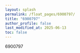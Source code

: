 ```yaml
---
layout: splash
permalink: /float_pages/6900797/
title: "6900797"
author_profile: false
last_modified_at: 2025-06-13
toc: false
---
```

 
6900797
